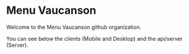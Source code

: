 # Menu Vaucanson
Welcome to the Menu Vaucanson github organization.

You can see below the clients (Mobile and Desktop) and the api/server (Server).
